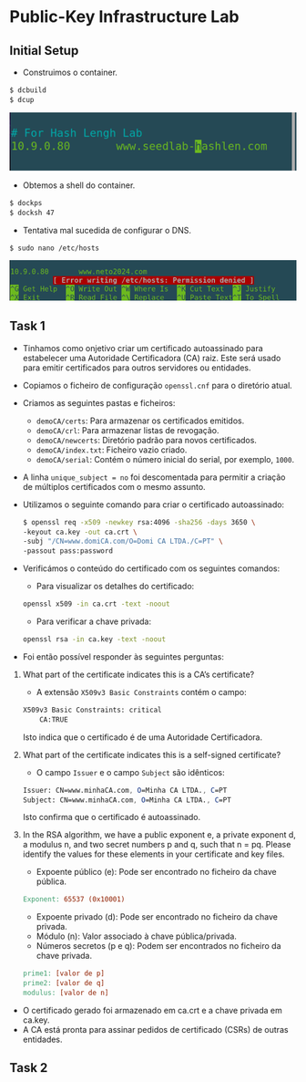 # Public-Key Infrastructure Lab

## Initial Setup

- Construimos o container. 

```bash
$ dcbuild
$ dcup
```

![image](/screenshots/LB10_1.png)

- Obtemos a shell do container.

```bash
$ dockps
$ docksh 47
```

- Tentativa mal sucedida de configurar o DNS.

```bash
$ sudo nano /etc/hosts
```

![image](/screenshots/LB11_1.png)

## Task 1

- Tinhamos como onjetivo criar um certificado autoassinado para estabelecer uma Autoridade Certificadora (CA) raiz. Este será usado para emitir certificados para outros servidores ou entidades.

- Copiamos o ficheiro de configuração `openssl.cnf` para o diretório atual.
- Criamos as seguintes pastas e ficheiros:
  - `demoCA/certs`: Para armazenar os certificados emitidos.
  - `demoCA/crl`: Para armazenar listas de revogação.
  - `demoCA/newcerts`: Diretório padrão para novos certificados.
  - `demoCA/index.txt`: Ficheiro vazio criado.
  - `demoCA/serial`: Contém o número inicial do serial, por exemplo, `1000`.

- A linha `unique_subject = no` foi descomentada para permitir a criação de múltiplos certificados com o mesmo assunto.

- Utilizamos o seguinte comando para criar o certificado autoassinado:
  ```bash
  $ openssl req -x509 -newkey rsa:4096 -sha256 -days 3650 \
  -keyout ca.key -out ca.crt \
  -subj "/CN=www.domiCA.com/O=Domi CA LTDA./C=PT" \
  -passout pass:password
  ```

- Verificámos o conteúdo do certificado com os seguintes comandos:
    - Para visualizar os detalhes do certificado:
    ```bash
    openssl x509 -in ca.crt -text -noout
    ```
    - Para verificar a chave privada:
    ```bash
    openssl rsa -in ca.key -text -noout
    ```

- Foi então possível responder às seguintes perguntas:

1. What part of the certificate indicates this is a CA’s certificate?
    - A extensão `X509v3 Basic Constraints` contém o campo:
    ```graphql
    X509v3 Basic Constraints: critical
        CA:TRUE
    ```
    Isto indica que o certificado é de uma Autoridade Certificadora.

2. What part of the certificate indicates this is a self-signed certificate?
    - O campo `Issuer` e o campo `Subject` são idênticos:
    ```mathematica
    Issuer: CN=www.minhaCA.com, O=Minha CA LTDA., C=PT
    Subject: CN=www.minhaCA.com, O=Minha CA LTDA., C=PT
    ```
    Isto confirma que o certificado é autoassinado.

3. In the RSA algorithm, we have a public exponent e, a private exponent d, a modulus n, and two secret numbers p and q, such that n = pq. Please identify the values for these elements in your certificate
and key files.

    - Expoente público (e): Pode ser encontrado no ficheiro da chave pública. 
    ```makefile
    Exponent: 65537 (0x10001)
    ```
    - Expoente privado (d): Pode ser encontrado no ficheiro da chave privada.
    - Módulo (n): Valor associado à chave pública/privada.
    - Números secretos (p e q): Podem ser encontrados no ficheiro da chave privada.
    ```makefile
    prime1: [valor de p]
    prime2: [valor de q]
    modulus: [valor de n]
    ```

- O certificado gerado foi armazenado em ca.crt e a chave privada em ca.key.
- A CA está pronta para assinar pedidos de certificado (CSRs) de outras entidades.

## Task 2


